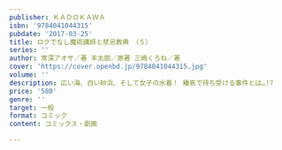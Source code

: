 ```yaml
---
publisher: ＫＡＤＯＫＡＷＡ
isbn: '9784041044315'
pubdate: '2017-03-25'
title: ロクでなし魔術講師と禁忌教典　（５）
series: ''
author: 常深アオサ／著 羊太郎／原著 三嶋くろね／著
cover: 'https://cover.openbd.jp/9784041044315.jpg'
volume: ''
description: 広い海、白い砂浜、そして女子の水着！ 離島で待ち受ける事件とは…!?
price: '580'
genre: ''
target: 一般
format: コミック
content: コミックス・劇画

---
```

